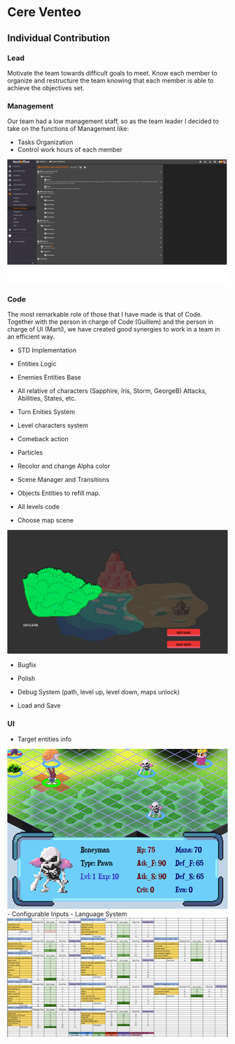 # Cere Venteo
## Individual Contribution

### Lead

Motivate the team towards difficult goals to meet. 
Know each member to organize and restructure the team knowing that each member is able to achieve the objectives set.

### Management

Our team had a low management staff, so as the team leader I decided to take on the functions of Management like:

- Tasks Organization
- Control work hours of each member

<img src="Documents/Production%20plan/Hours/hacknplan.png">

### Code

The most remarkable role of those that I have made is that of Code. 
Together with the person in charge of Code (Guillem) and the person in charge of UI (Martí), 
we have created good synergies to work in a team in an efficient way.

- STD Implementation

- Entities Logic
- Enemies Entities Base
- All relative of characters (Sapphire, Iris, Storm, GeorgeB) Attacks, Abilities, States, etc.
- Turn Enities System
- Level characters system
- Comeback action
- Particles
- Recolor and change Alpha color

- Scene Manager and Transitions
- Objects Entities to refill map.
- All levels code 
- Choose map scene

<img src="Documents/Production%20plan/Hours/choosemap.png">

- Bugfix
- Polish

- Debug System (path, level up, level down, maps unlock)
- Load and Save

### UI

- Target entities info
<img src="Documents/Production%20plan/Hours/uitarget.png">
- Configurable Inputs
- Language System


<img src="Documents/Production%20plan/Hours/CereVenteo.png">



